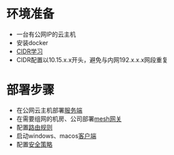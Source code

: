 # 环境准备

- 一台有公网IP的云主机
- 安装docker
- [CIDR学习](https://www.sojson.com/convert/subnetmask.html)
- CIDR配置以10.15.x.x开头，避免与内网192.x.x.x网段重复

# 部署步骤

- 在公网云主机部署[服务端](/doc/deploy/server.md)
- 在需要组网的机房、公司部署[mesh网关](/doc/deploy/mesh.md)
- 配置[路由规则](/doc/deploy/route.md)
- 启动windows、macos[客户端](/doc/deploy/client.md)
- 配置[安全策略](/doc/deploy/rule.md)